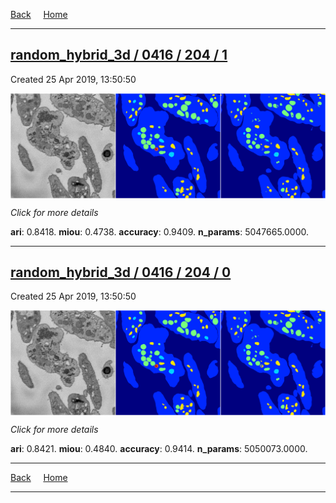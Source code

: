 
[Back](..)&nbsp;&nbsp;&nbsp;&nbsp;&nbsp;[Home](https://leapmanlab.github.io/snapshots)

---

<div class="summary"><a href="1"><h2>random_hybrid_3d / 0416 / 204 / 1</h2></a><p>Created 25 Apr 2019, 13:50:50
</p><a href="1"><img src="1/media/summary.png" align="center"></a><p>
<i>Click for more details</i>
</p></div>

**ari**: 0.8418. **miou**: 0.4738. **accuracy**: 0.9409. **n_params**: 5047665.0000. 

---

<div class="summary"><a href="0"><h2>random_hybrid_3d / 0416 / 204 / 0</h2></a><p>Created 25 Apr 2019, 13:50:50
</p><a href="0"><img src="0/media/summary.png" align="center"></a><p>
<i>Click for more details</i>
</p></div>

**ari**: 0.8421. **miou**: 0.4840. **accuracy**: 0.9414. **n_params**: 5050073.0000. 

---

[Back](..)&nbsp;&nbsp;&nbsp;&nbsp;&nbsp;[Home](https://leapmanlab.github.io/snapshots)

---